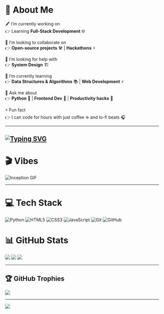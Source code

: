 # 💫 About Me
🖋️ I’m currently working on  
👉 Learning **Full-Stack Development** 🌐  

🤝 I’m looking to collaborate on  
👉 **Open-source projects** 🛠️ | **Hackathons** ⚡  

🙌 I’m looking for help with  
👉 **System Design** 🏗️  

🌱 I’m currently learning  
👉 **Data Structures & Algorithms** 📚 | **Web Development** ⚡  

💬 Ask me about  
👉 **Python** 🐍 | **Frontend Dev** 🎨 | **Productivity hacks** 🚀  

⚡ Fun fact  
👉 I can code for hours with just coffee ☕ and lo-fi beats 🎧  

---
[![Typing SVG](https://readme-typing-svg.demolab.com?font=Fira+Code&pause=1000&color=00C853&width=435&lines=I+am+Rakshit;BTech+in+CS+-+AI%2FML+Student;Always+Learning+New+Tech;Fitness+Enthusiast+%F0%9F%92%AA)](https://git.io/typing-svg)
---

# 🎬  Vibes
![Inception GIF](https://media1.giphy.com/media/v1.Y2lkPTc5MGI3NjExOXpnY2s2NWZjeTA3MndpMGZqZGl1OGFtbmwya3dmbjRsYzQzeWZxaiZlcD12MV9pbnRlcm5hbF9naWZfYnlfaWQmY3Q9Zw/gVlgj80ZLp9yo/giphy.gif)

---

# 💻 Tech Stack
![Python](https://img.shields.io/badge/Python-3776AB?style=for-the-badge&logo=python&logoColor=white) 
![HTML5](https://img.shields.io/badge/HTML5-E34F26?style=for-the-badge&logo=html5&logoColor=white) 
![CSS3](https://img.shields.io/badge/CSS3-1572B6?style=for-the-badge&logo=css3&logoColor=white) 
![JavaScript](https://img.shields.io/badge/JavaScript-F7DF1E?style=for-the-badge&logo=javascript&logoColor=black) 
![Git](https://img.shields.io/badge/Git-F05032?style=for-the-badge&logo=git&logoColor=white) 
![GitHub](https://img.shields.io/badge/GitHub-181717?style=for-the-badge&logo=github&logoColor=white)



# 📊 GitHub Stats
![](https://github-readme-stats.vercel.app/api?username=rakshityadav1868&theme=dark&hide_border=false&include_all_commits=true&count_private=true)
![](https://nirzak-streak-stats.vercel.app/?user=rakshityadav1868&theme=dark&hide_border=false)
![](https://github-readme-stats.vercel.app/api/top-langs/?username=rakshityadav1868&theme=dark&hide_border=false&layout=compact)

---

## 🏆 GitHub Trophies
![](https://github-profile-trophy.vercel.app/?username=rakshityadav1868&theme=dark&no-frame=false&no-bg=true&margin-w=4)

---

[![](https://visitcount.itsvg.in/api?id=rakshityadav1868&icon=3&color=6)](https://visitcount.itsvg.in)

<!--
**rakshityadav1868/rakshityadav1868** is a ✨ _special_ ✨ repository because its `README.md` (this file) appears on your GitHub profile.

Here are some ideas to get you started:

- 🔭 I’m currently working on ...
- 🌱 I’m currently learning ...
- 👯 I’m looking to collaborate on ...
- 🤔 I’m looking for help with ...
- 💬 Ask me about ...
- 📫 How to reach me: ...
- 😄 Pronouns: ...
- ⚡ Fun fact: ...
-->
